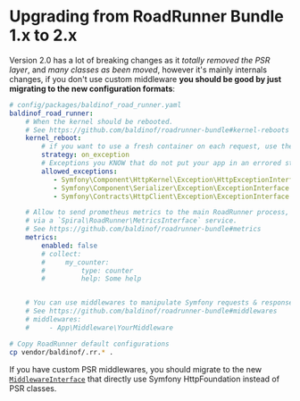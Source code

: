 # Upgrading from RoadRunner Bundle 1.x to 2.x

Version 2.0 has a lot of breaking changes as it _totally removed the PSR layer_, and _many classes as been moved_, 
however it's mainly internals changes, if you don't use custom middleware **you should be good by just migrating to the new
configuration formats**:

```yaml
# config/packages/baldinof_road_runner.yaml
baldinof_road_runner:
    # When the kernel should be rebooted.
    # See https://github.com/baldinof/roadrunner-bundle#kernel-reboots
    kernel_reboot:
        # if you want to use a fresh container on each request, use the `always` strategy
        strategy: on_exception
        # Exceptions you KNOW that do not put your app in an errored state
        allowed_exceptions:
           - Symfony\Component\HttpKernel\Exception\HttpExceptionInterface
           - Symfony\Component\Serializer\Exception\ExceptionInterface
           - Symfony\Contracts\HttpClient\Exception\ExceptionInterface

    # Allow to send prometheus metrics to the main RoadRunner process,
    # via a `Spiral\RoadRunner\MetricsInterface` service.
    # See https://github.com/baldinof/roadrunner-bundle#metrics
    metrics:
        enabled: false
        # collect:
        #     my_counter:
        #         type: counter
        #         help: Some help


    # You can use middlewares to manipulate Symfony requests & responses.
    # See https://github.com/baldinof/roadrunner-bundle#middlewares
    # middlewares:
    #     - App\Middleware\YourMiddleware
```

```bash
# Copy RoadRunner default configurations
cp vendor/baldinof/.rr.* .
```

If you have custom PSR middlewares, you should migrate to the new [`MiddlewareInterface`](./src/Http/MiddlewareInterface.php) that directly use Symfony HttpFoundation instead of PSR classes.
